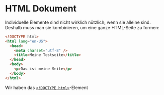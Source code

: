 # HTML Dokument

Individuelle Elemente sind nicht wirklich nützlich, wenn sie alleine sind. Deshalb muss man sie kombinieren, um eine ganze HTML-Seite zu formen:

```HTML
<!DOCTYPE html>
<html lang="en-US">
  <head>
    <meta charset="utf-8" />
    <title>Meine Testseite</title>
  </head>
  <body>
    <p>Das ist meine Seite</p>
  </body>
</html>
```

Wir haben das [`<!DOCTYPE html>`]()-Element